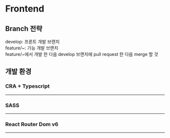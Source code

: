 <h1>Frontend</h1>

<h2>Branch 전략</h2>
develop: 프론트 개발 브랜치<br>
feature/~: 기능 개발 브랜치<br>
feature/~에서 개발 한 다음 develop 브랜치에 pull request 한 다음 merge 할 것

<h2>개발 환경</h2>
<h3>CRA + Typescript</h3>
<hr>
<h3>SASS</h3>
<hr>
<h3>React Router Dom v6</h3>
<hr>

